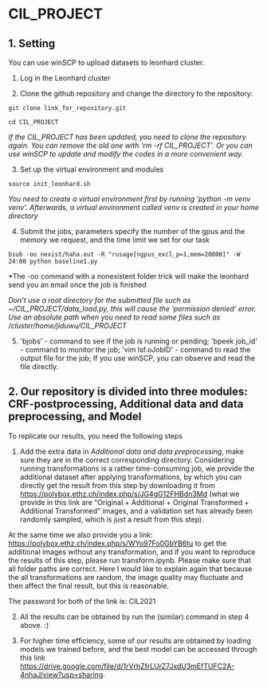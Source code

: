 # CIL_PROJECT

## 1. Setting

You can use winSCP to upload datasets to leonhard cluster.

1. Log in the Leonhard cluster

2. Clone the github repository and change the directory to the repository: 
```
git clone link_for_repository.git
```

```
cd CIL_PROJECT
```

*If the CIL_PROJECT has been updated, you need to clone the repository again. You can remove the old one with 'rm -rf CIL_PROJECT'. Or you can use winSCP to update and modify the codes in a more convenient way.*

3. Set up the virtual environment and modules
```
source init_leonhard.sh
```
*You need to create a virtual environment first by running 'python -m venv venv'. Afterwards, a virtual environment called venv is created in your home directory*

4. Submit the jobs, parameters specify the number of the gpus and the memory we request, and the time limit we set for our task
```
bsub -oo nexist/haha.out -R "rusage[ngpus_excl_p=1,mem=20000]" -W 24:00 python baseline1.py 
```

*The -oo command with a nonexistent folder trick will make the leonhard send you an email once the job is finished

*Don't use a root directory for the submitted file such as ~/CIL_PROJECT/data_load.py, this will cause the 'permission denied' error. Use an absolute path when you need to read some files such as /cluster/home/jiduwu/CIL_PROJECT*

5. 'bjobs' - command to see if the job is running or pending; 'bpeek job_id' - command to monitor the job; 'vim lsf.oJobID' - command to read the output file for the job; If you use winSCP, you can observe and read the file directly.

## 2. Our repository is divided into three modules: CRF-postprocessing, Additional data and data preprocessing, and Model

To replicate our results, you need the following steps

1. Add the extra data in *Additional data and data preprocessing*, make sure they are in the correct corresponding directory. Considering running transformations is a rather time-consuming job, we provide the additional dataset after applying transformations, by which you can directly get the result from this step by downloading it from https://polybox.ethz.ch/index.php/s/JG4gG12FHBdn3Md (what we provide in this link are "Original + Additional + Original Transformed + Additional Transformed" images, and a validation set has already been randomly sampled, which is just a result from this step).

At the same time we also provide you a link: https://polybox.ethz.ch/index.php/s/WYo97Fo0GbYB6tu to get the additional images without any transformation, and if you want to reproduce the results of this step, please run transform.ipynb. Please make sure that all folder paths are correct. Here I would like to explain again that because the all transformations are random, the image quality may fluctuate and then affect the final result, but this is reasonable.

The password for both of the link is: CIL2021

2. All the results can be obtained by run the (similar) command in step 4 above. :)

3. For higher time efficiency, some of our results are obtained by loading models we trained before, and the best model can be accessed through this link https://drive.google.com/file/d/1rVrhZfrLUrZ7JxdU3mEfTUFC2A-4nhaJ/view?usp=sharing.


